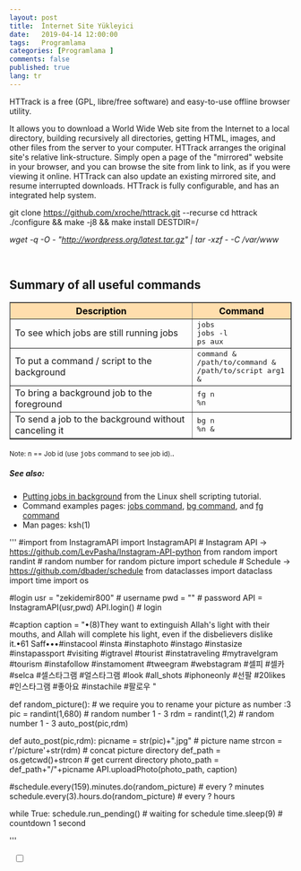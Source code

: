```yaml
---
layout: post
title:  İnternet Site Yükleyici
date:   2019-04-14 12:00:00
tags:   Programlama
categories: [Programlama ]
comments: false
published: true
lang: tr
---
```



HTTrack is a free (GPL, libre/free software) and easy-to-use offline browser utility.

It allows you to download a World Wide Web site from the Internet to a local directory, building recursively all directories, getting HTML, images, and other files from the server to your computer. HTTrack arranges the original site's relative link-structure. Simply open a page of the "mirrored" website in your browser, and you can browse the site from link to link, as if you were viewing it online. HTTrack can also update an existing mirrored site, and resume interrupted downloads. HTTrack is fully configurable, and has an integrated help system.

git clone https://github.com/xroche/httrack.git --recurse
cd httrack
./configure && make -j8 && make install DESTDIR=/

*wget -q -O - "http://wordpress.org/latest.tar.gz" | tar -xzf - -C /var/www*

<br>
<h2>Summary of all useful commands</h2><table border="1"><th colspan="1" rowspan="1" align="center" valign="middle" style="background-color: #ffdead; color: black; ">Description</th><th colspan="1" rowspan="1" align="center" valign="middle" style="background-color: #ffdead; color: black; ">Command</th><tr><td>To see which jobs are still running jobs</td><td><kbd>jobs</kbd><br /><kbd>jobs -l</kbd><br /><kbd>ps aux</kbd></td></tr><tr><td>To put a command / script to the background</td><td><kbd>command &</kbd><br /><kbd>/path/to/command &</kbd><br /><kbd>/path/to/script arg1 &</kbd></td></tr><tr><td>To bring a background job to the foreground</td><td><kbd>fg n</kbd><br /><kbd>%n</kbd></td></tr><tr><td>To send a job to the background without canceling it</td><td><kbd>bg n</kbd><br /><kbd>%n &</kbd></td></tr></table><p><small>Note: n == Job id (use <kbd>jobs</kbd> command to see job id).</small>.</p><h5>See also:</h5><ul><li><a href="https://bash.cyberciti.biz/guide/Putting_jobs_in_background">Putting jobs in background</a> from the Linux shell scripting tutorial.</li><li>Command examples pages: <a href="https://www.cyberciti.biz/faq/unix-linux-jobs-command-examples-usage-syntax/" title="See Linux/Unix jobs command examples for more info">jobs command</a>, <a href="https://www.cyberciti.biz/faq/unix-linux-bg-command-examples-usage-syntax/" title="See Linux/Unix bg command examples for more info">bg command</a>, and <a href="https://www.cyberciti.biz/faq/unix-linux-fg-command-examples-usage-syntax/" title="See Linux/Unix fg command examples for more info">fg command</a></li><li>Man pages: ksh(1)</li></ul>

'''
#import
from InstagramAPI import InstagramAPI # Instagram API -> https://github.com/LevPasha/Instagram-API-python
from random import randint # random number for random picture
import schedule # Schedule -> https://github.com/dbader/schedule
from dataclasses import dataclass
import time
import os

#login
usr = "zekidemir800" # username
pwd = ""    # password
API = InstagramAPI(usr,pwd)
API.login() # login

#caption
caption = "•(8)They want to extinguish Allah's light with their mouths, and Allah will complete his light, even if the disbelievers dislike it.•61 Saff•••#instacool #insta #instaphoto #instago #instasize #instapassport #visiting #igtravel #tourist #instatraveling #mytravelgram #tourism #instafollow #instamoment #tweegram #webstagram #셀피 #셀카 #selca #셀스타그램 #얼스타그램 #look #all_shots #iphoneonly #선팔 #20likes #인스타그램 #좋아요 #instachile #팔로우 "

def random_picture(): # we require you to rename your picture as number :3
     pic = randint(1,680) # random number 1 - 3
     rdm = randint(1,2) # random number 1 - 3
     auto_post(pic,rdm)

def auto_post(pic,rdm):
    picname = str(pic)+".jpg" # picture name
    strcon = r'/picture'+str(rdm) # concat picture directory
    def_path = os.getcwd()+strcon # get current directory
    photo_path = def_path+"/"+picname
    API.uploadPhoto(photo_path, caption)

#schedule.every(159).minutes.do(random_picture) # every ? minutes
schedule.every(3).hours.do(random_picture) # every ? hours

while True:
    schedule.run_pending() # waiting for schedule
    time.sleep(9) # countdown 1 second

'''

<!-- toggle mode -->
<div>
   <i class="fa fa-sun-o fa-1x" aria-hidden="true"></i>&nbsp;<label class="theme-switch">
   <input type="checkbox" id="switch-style" data-toggle="toggle">
   <div class="slider"></div>
   </label>&nbsp;<i class="fa fa-moon-o fa-1x" aria-hidden="true"></i>
 
</div>
<!-- toggle  CSS -->
<link rel="stylesheet" href="{{ site.baseurl }}/css/toggle.css" type="text/css" >

<!-- toggle  jS -->
<script defer src="{{ site.baseurl }}/scripts/toggle.js"></script>

